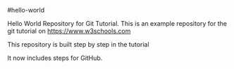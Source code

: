 #hello-world


Hello World Repository for Git Tutorial. 
This is an example repository for the git tutorial on https://www.w3schools.com

This repository is built step by step in the tutorial

It now includes steps for GitHub.
